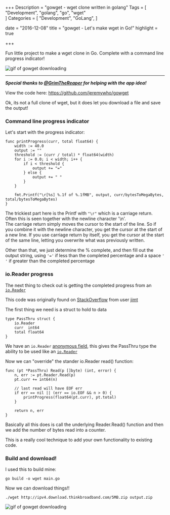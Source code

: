 +++
Description = "gowget - wget clone written in golang"
Tags = [
  "Development",
  "golang",
  "go",
  "wget"   
]
Categories = [
  "Development",
  "GoLang",
]

date = "2016-12-08"
title = "gowget - Let's make wget in Go!"
highlight = true

+++

Fun little project to make a wget clone in Go.  Complete with a command line progress indicator!

![gif of gowget downloading](/images/gowget.gif "gowget downliading")

<!--more-->

---

_**Special thanks to [@GrimTheReaper](https://github.com/GrimTheReaper) for helping with the app idea!**_

View the code here: https://github.com/jeremywho/gowget

Ok, its not a full clone of wget, but it does let you download a file and save the output!

### Command line progress indicator 

Let's start with the progress indicator:

    func printProgress(curr, total float64) {
        width := 40.0
        output := ""
        threshold := (curr / total) * float64(width)
        for i := 0.0; i < width; i++ {
            if i < threshold {
                output += "="
            } else {
                output += " "
            }
        }

        fmt.Printf("\r[%s] %.1f of %.1fMB", output, curr/bytesToMegaBytes, total/bytesToMegaBytes)
    }

The trickiest part here is the Printf with `"\r"` which is a carriage return. Often this is seen together with the newline character '\n'.  
The carriage return simply moves the cursor to the start of the line.  So if you combine it with the newline character, you get the cursor at the start of a new line.
If you use carriage return by itself, you get the cursor at the start of the same line, letting you overwrite what was previously written.

Other than that, we just determine the % complete, and then fill out the output string, using `'='` if less than the completed percentage and a space `' '` if greater than the completed percentage

### io.Reader progress

The next thing to check out is getting the completed progress from an [`io.Reader`](https://golang.org/pkg/io/#Reader)

This code was originally found on [StackOverflow](http://stackoverflow.com/a/22422650/613575) from user [jimt](http://stackoverflow.com/users/357705/jimt) 

The first thing we need is a struct to hold to data

    type PassThru struct {
        io.Reader
        curr  int64
        total float64
    }

We have an `io.Reader` [anonymous field](http://dennissuratna.com/using-anonymous-field-to-extend-in-go/), this gives the PassThru type the ability to be used like an [`io.Reader`](https://golang.org/pkg/io/#Reader)

Now we can "override" the stander io.Reader read() function:

    func (pt *PassThru) Read(p []byte) (int, error) {
        n, err := pt.Reader.Read(p)
        pt.curr += int64(n)

        // last read will have EOF err
        if err == nil || (err == io.EOF && n > 0) {
            printProgress(float64(pt.curr), pt.total)
        }

        return n, err
    }

Basically all this does is call the underlying Reader.Read() function and then we add the number of bytes read into a counter.

This is a really cool technique to add your own functionality to existing code.

### Build and download!

I used this to build mine:

    go build -o wget main.go

Now we can download things!!

    ./wget http://ipv4.download.thinkbroadband.com/5MB.zip output.zip

![gif of gowget downloading](/images/gowget.gif "gowget downliading")


